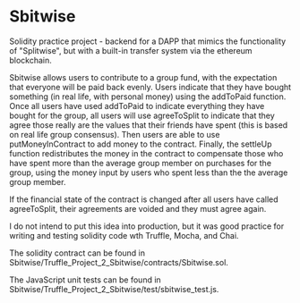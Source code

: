 # Sbitwise
Solidity practice project - backend for a DAPP that mimics the functionality of "Splitwise", but with a built-in transfer system via the ethereum blockchain. 

Sbitwise allows users to contribute to a group fund, with the expectation that everyone will be paid back evenly. Users indicate that they have bought something (in real life, with personal money) using the addToPaid function. Once all users have used addToPaid to indicate everything they have bought for the group, all users will use agreeToSplit to indicate that they agree those really are the values that their friends have spent (this is based on real life group consensus). Then users are able to use putMoneyInContract to add money to the contract. Finally, the settleUp function redistributes the money in the contract to compensate those who have spent more than the average group member on purchases for the group, using the money input by users who spent less than the the average group member. 

If the financial state of the contract is changed after all users have called agreeToSplit, their agreements are voided and they must agree again. 

I do not intend to put this idea into production, but it was good practice for writing and testing solidity code wth Truffle, Mocha, and Chai. 

The solidity contract can be found in Sbitwise/Truffle_Project_2_Sbitwise/contracts/Sbitwise.sol.


The JavaScript unit tests can be found in Sbitwise/Truffle_Project_2_Sbitwise/test/sbitwise_test.js.
